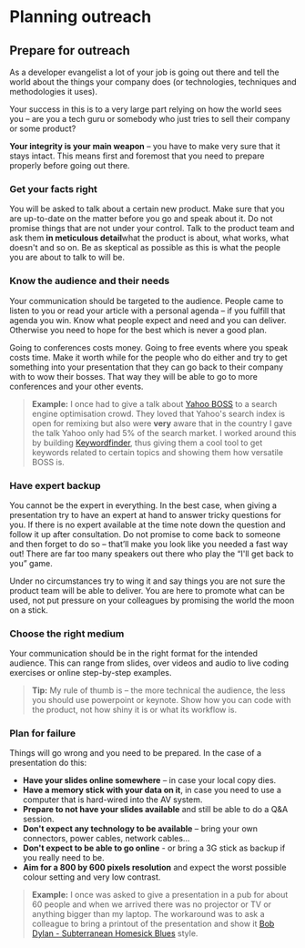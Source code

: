 # Planning outreach

## Prepare for outreach

As a developer evangelist a lot of your job is going out there and tell the world about the things your company does (or technologies, techniques and methodologies it uses).

Your success in this is to a very large part relying on how the world sees you – are you a tech guru or somebody who just tries to sell their company or some product?

**Your integrity is your main weapon** – you have to make very sure that it stays intact. This means first and foremost that you need to prepare properly before going out there.

### Get your facts right

You will be asked to talk about a certain new product. Make sure that you are up-to-date on the matter before you go and speak about it. Do not promise things that are not under your control. Talk to the product team and ask them **in meticulous detail**what the product is about, what works, what doesn't and so on. Be as skeptical as possible as this is what the people you are about to talk to will be.

### Know the audience and their needs

Your communication should be targeted to the audience. People came to listen to you or read your article with a personal agenda – if you fulfill that agenda you win. Know what people expect and need and you can deliver. Otherwise you need to hope for the best which is never a good plan.

Going to conferences costs money. Going to free events where you speak costs time. Make it worth while for the people who do either and try to get something into your presentation that they can go back to their company with to wow their bosses. That way they will be able to go to more conferences and your other events.

> **Example:** I once had to give a talk about [Yahoo BOSS](http://developer.yahoo.com/boss) to a search engine optimisation crowd. They loved that Yahoo's search index is open for remixing but also were **very** aware that in the country I gave the talk Yahoo only had 5% of the search market. I worked around this by building [Keywordfinder](http://keywordfinder.org/), thus giving them a cool tool to get keywords related to certain topics and showing them how versatile BOSS is.

### Have expert backup

You cannot be the expert in everything. In the best case, when giving a presentation try to have an expert at hand to answer tricky questions for you. If there is no expert available at the time note down the question and follow it up after consultation. Do not promise to come back to someone and then forget to do so – that’ll make you look like you needed a fast way out! There are far too many speakers out there who play the “I'll get back to you” game.

Under no circumstances try to wing it and say things you are not sure the product team will be able to deliver. You are here to promote what can be used, not put pressure on your colleagues by promising the world the moon on a stick.

### Choose the right medium

Your communication should be in the right format for the intended audience. This can range from slides, over videos and audio to live coding exercises or online step-by-step examples.

> **Tip:** My rule of thumb is – the more technical the audience, the less you should use powerpoint or keynote. Show how you can code with the product, not how shiny it is or what its workflow is.

### Plan for failure

Things will go wrong and you need to be prepared. In the case of a presentation do this:

- **Have your slides online somewhere** – in case your local copy dies.
- **Have a memory stick with your data on it**, in case you need to use a computer that is hard-wired into the AV system.
- **Prepare to not have your slides available** and still be able to do a Q&A session.
- **Don't expect any technology to be available** – bring your own connectors, power cables, network cables…
- **Don't expect to be able to go online** - or bring a 3G stick as backup if you really need to be.
- **Aim for a 800 by 600 pixels resolution** and expect the worst possible colour setting and very low contrast.

> **Example:** I once was asked to give a presentation in a pub for about 60 people and when we arrived there was no projector or TV or anything bigger than my laptop. The workaround was to ask a colleague to bring a printout of the presentation and show it [Bob Dylan - Subterranean Homesick Blues](http://www.youtube.com/watch?v=2-xIulyVsG8) style.